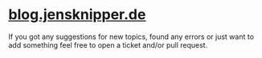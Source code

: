 # [blog.jensknipper.de](https://blog.jensknipper.de)

If you got any suggestions for new topics, found any errors or just want to add something feel free to open a ticket and/or pull request.
